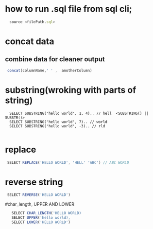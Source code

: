 # how to run .sql file from sql cli; 

```js
  source <filePath.sql>
```

# concat data 
## combine data for cleaner output

  ```js
   concat(columnName,' ' ,  anotherColumn)

```

# substring(wroking with parts of string)

```
  SELECT SUBSTRING('hello world', 1, 4).. // hell  <SUBSTRING() || SUBSTR()>
  SELECT SUBSTRING('hello world', 7).. // world
  SELECT SUBSTRING('hello world', -3).. // rld
  
```

# replace

```js
 SELECT REPLACE('HELLO WORLD', 'HELL' 'ABC') // ABC WORLD

 ```
 # reverse string

 ```js
  SELECT REVERSE('HELLO WORLD')
  ```

  #char_length, UPPER AND LOWER

```js
   SELECT CHAR_LENGTH('HELLO WORLD)
   SELECT UPPER('hello world),
   SELECT LOWER('HELLO WORLD')
```
